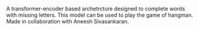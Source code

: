 A transformer-encoder based archetrcture designed to complete words with missing letters. This model can be used to play the game of hangman.
Made in collaboration with Aneesh Sivasankaran.
